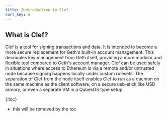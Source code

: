 ```yaml
---
title: IUntroduction to Clef
sort_key: A
---
```



  
## What is Clef?

Clef is a tool for signing transactions and data. It is intended to become a more secure replacement 
for Geth's built-in account management. This decouples key management from Geth itself, providing a
more modular and flexible tool compared to Geth's account manager. Clef can be used safely in situations 
where access to Ethereum is via a remote and/or untrusted node because signing happens locally under custom 
rulesets. The separation of Clef from the node itself enables Clef to run as a daemon on the same machine as the
client software, on a secure usb-stick like USB armory, or even a separate VM in a QubesOS type setup.

{:toc}

-   this will be removed by the toc
  
